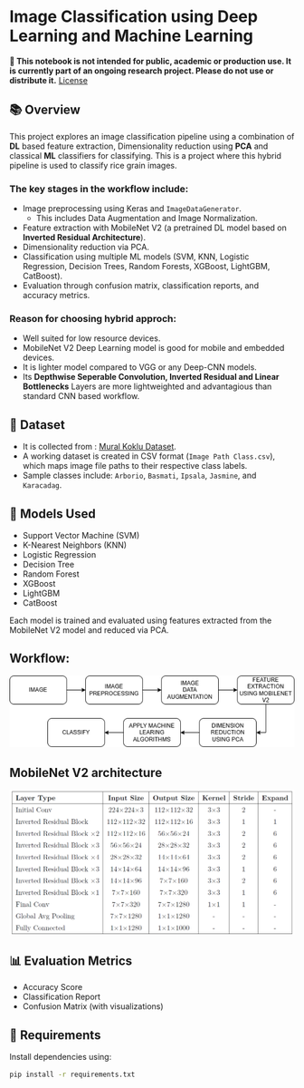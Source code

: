 # Image Classification using Deep Learning and Machine Learning

**🚫 This notebook is not intended for public, academic or production use. It is currently part of an ongoing research project. Please do not use or distribute it.**
[License](./LICENSE.txt)

## 📚 Overview

This project explores an image classification pipeline using a combination of **DL** based feature extraction, Dimensionality reduction using **PCA** and classical **ML** classifiers for classifying. This is a project where this hybrid pipeline is used to classify rice grain images.

### The key stages in the workflow include:

- Image preprocessing using Keras and `ImageDataGenerator`.
  - This includes Data Augmentation and Image Normalization.
- Feature extraction with MobileNet V2 (a pretrained DL model based on **Inverted Residual Architecture**).
- Dimensionality reduction via PCA.
- Classification using multiple ML models (SVM, KNN, Logistic Regression, Decision Trees, Random Forests, XGBoost, LightGBM, CatBoost).
- Evaluation through confusion matrix, classification reports, and accuracy metrics.

### Reason for choosing hybrid approch:

- Well suited for low resource devices.
- MobileNet V2 Deep Learning model is good for mobile and embedded devices.
- It is lighter model compared to VGG or any Deep-CNN models.
- Its **Depthwise Seperable Convolution, Inverted Residual and Linear Bottlenecks** Layers are more lightweighted and advantagious than standard CNN based workflow.

## 📁 Dataset

- It is collected from : <a href='https://www.muratkoklu.com/datasets/'>Mural Koklu Dataset</a>.
- A working dataset is created in CSV format (`Image Path Class.csv`), which maps image file paths to their respective class labels.
- Sample classes include: `Arborio`, `Basmati`, `Ipsala`, `Jasmine`, and `Karacadag`.

## 🔧 Models Used

- Support Vector Machine (SVM)
- K-Nearest Neighbors (KNN)
- Logistic Regression
- Decision Tree
- Random Forest
- XGBoost
- LightGBM
- CatBoost

Each model is trained and evaluated using features extracted from the MobileNet V2 model and reduced via PCA.

## Workflow:

![How the project as well as the research proceded](images/procedure.png)

## MobileNet V2 architecture

![MobileNet V2 Model's Architecture](images/mv2_architecture.png)

## 📊 Evaluation Metrics

- Accuracy Score
- Classification Report
- Confusion Matrix (with visualizations)

## 🧪 Requirements

Install dependencies using:

```bash
pip install -r requirements.txt
